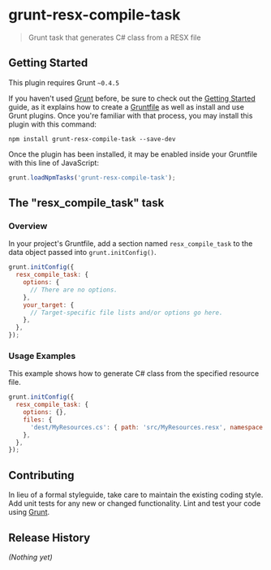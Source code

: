 # grunt-resx-compile-task

> Grunt task that generates C# class from a RESX file

## Getting Started
This plugin requires Grunt `~0.4.5`

If you haven't used [Grunt](http://gruntjs.com/) before, be sure to check out the [Getting Started](http://gruntjs.com/getting-started) guide, as it explains how to create a [Gruntfile](http://gruntjs.com/sample-gruntfile) as well as install and use Grunt plugins. Once you're familiar with that process, you may install this plugin with this command:

```shell
npm install grunt-resx-compile-task --save-dev
```

Once the plugin has been installed, it may be enabled inside your Gruntfile with this line of JavaScript:

```js
grunt.loadNpmTasks('grunt-resx-compile-task');
```

## The "resx_compile_task" task

### Overview
In your project's Gruntfile, add a section named `resx_compile_task` to the data object passed into `grunt.initConfig()`.

```js
grunt.initConfig({
  resx_compile_task: {
    options: {
      // There are no options.
    },
    your_target: {
      // Target-specific file lists and/or options go here.
    },
  },
});
```

### Usage Examples

This example shows how to generate C# class from the specified resource file.

```js
grunt.initConfig({
  resx_compile_task: {
    options: {},
    files: {
      'dest/MyResources.cs': { path: 'src/MyResources.resx', namespace: 'MyApp.Resources', className: 'MyResources' }
    },
  },
});
```


## Contributing
In lieu of a formal styleguide, take care to maintain the existing coding style. Add unit tests for any new or changed functionality. Lint and test your code using [Grunt](http://gruntjs.com/).

## Release History
_(Nothing yet)_
